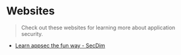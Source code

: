 # Websites

> Check out these websites for learning more about application security.

- [Learn appsec the fun way - SecDim](https://secdim.com)
